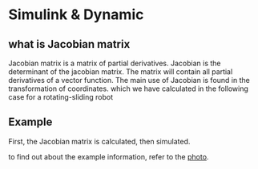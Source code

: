 # Simulink & Dynamic
## what is Jacobian matrix
Jacobian matrix is a matrix of partial derivatives. Jacobian is the determinant of the jacobian matrix. The matrix will contain all partial derivatives of a vector function. The main use of Jacobian is found in the transformation of coordinates. which we have calculated in the following case for a rotating-sliding robot
## Example
First, the Jacobian matrix is calculated, then simulated.

to find out about the example information, refer to the [photo](https://github.com/MasoudMahanian/Dynamic-and-Control-classes-settings/blob/main/simple_sim/pic/Screenshot%20(3).png).
